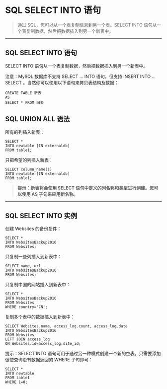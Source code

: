 # SQL SELECT INTO 语句
> 通过 SQL，您可以从一个表复制信息到另一个表。SELECT INTO 语句从一个表复制数据，然后把数据插入到另一个新表中。

---
## SQL SELECT INTO 语句
SELECT INTO 语句从一个表复制数据，然后把数据插入到另一个新表中。

注意：MySQL 数据库不支持 SELECT ... INTO 语句，但支持 INSERT INTO ... SELECT 。当然你可以使用以下语句来拷贝表结构及数据：
```
CREATE TABLE 新表
AS
SELECT * FROM 旧表 
```

## SQL UNION ALL 语法
所有的列插入新表：
```
SELECT *
INTO newtable [IN externaldb]
FROM table1;
```
只把希望的列插入新表：
```
SELECT column_name(s)
INTO newtable [IN externaldb]
FROM table1;
```
> **提示：新表将会使用 SELECT 语句中定义的列名称和类型进行创建。您可以使用 AS 子句来应用新名称。**

---

## SQL SELECT INTO 实例
创建 Websites 的备份复件：
```
SELECT *
INTO WebsitesBackup2016
FROM Websites;
```
只复制一些列插入到新表中：
```
SELECT name, url
INTO WebsitesBackup2016
FROM Websites;
```
只复制中国的网站插入到新表中：
```
SELECT *
INTO WebsitesBackup2016
FROM Websites
WHERE country='CN';
```
复制多个表中的数据插入到新表中：
```
SELECT Websites.name, access_log.count, access_log.date
INTO WebsitesBackup2016
FROM Websites
LEFT JOIN access_log
ON Websites.id=access_log.site_id;
```
提示：SELECT INTO 语句可用于通过另一种模式创建一个新的空表。只需要添加促使查询没有数据返回的 WHERE 子句即可：
```
SELECT *
INTO newtable
FROM table1
WHERE 1=0;
```